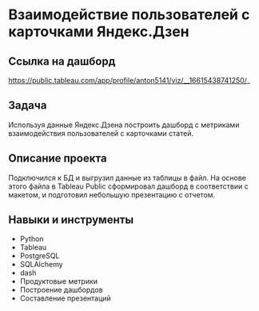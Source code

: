 # Взаимодействие пользователей с карточками Яндекс.Дзен

## Ссылка на дашборд
https://public.tableau.com/app/profile/anton5141/viz/__16615438741250/_


## Задача
Используя данные Яндекс.Дзена построить дашборд с метриками взаимодействия пользователей с карточками статей.


## Описание проекта
Подключился к БД и выгрузил данные из таблицы в файл. На основе этого файла в Tableau Public сформировал дашборд в соответствии с макетом, и подготовил небольшую презентацию с отчетом. 


## Навыки и инструменты
- Python
- Tableau
- PostgreSQL
- SQLAlchemy
- dash
- Продуктовые метрики
- Построение дашбордов
- Составление презентаций
